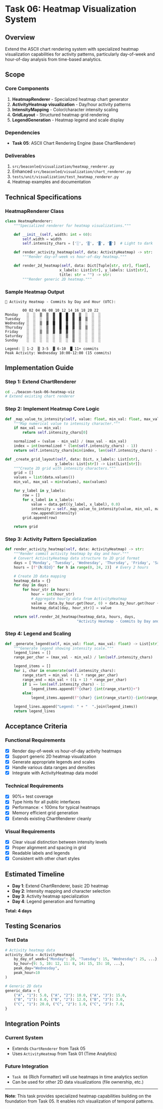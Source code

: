 # Task 06: Heatmap Visualization System

## Overview

Extend the ASCII chart rendering system with specialized heatmap visualization capabilities for activity patterns, particularly day-of-week and hour-of-day analysis from time-based analytics.

## Scope

### Core Components
1. **HeatmapRenderer** - Specialized heatmap chart generator
2. **ActivityHeatmap visualization** - Day/hour activity patterns
3. **IntensityMapping** - Color/character intensity scaling
4. **GridLayout** - Structured heatmap grid rendering
5. **LegendGeneration** - Heatmap legend and scale display

### Dependencies
- **Task 05**: ASCII Chart Rendering Engine (base ChartRenderer)

### Deliverables
1. `src/beaconled/visualization/heatmap_renderer.py`
2. Enhanced `src/beaconled/visualization/chart_renderer.py`
3. `tests/unit/visualization/test_heatmap_renderer.py`
4. Heatmap examples and documentation

## Technical Specifications

### HeatmapRenderer Class
```python
class HeatmapRenderer:
    """Specialized renderer for heatmap visualizations."""

    def __init__(self, width: int = 60):
        self.width = width
        self.intensity_chars = ['░', '▒', '▓', '█']  # Light to dark

    def render_activity_heatmap(self, data: ActivityHeatmap) -> str:
        """Render day-of-week vs hour-of-day heatmap."""

    def render_2d_heatmap(self, data: Dict[Tuple[str, str], float],
                         x_labels: List[str], y_labels: List[str],
                         title: str = "") -> str:
        """Render generic 2D heatmap."""
```

### Sample Heatmap Output
```
📅 Activity Heatmap - Commits by Day and Hour (UTC):

        00 02 04 06 08 10 12 14 16 18 20 22
Monday    ░  ░  ▒  ▒  ▓  █  █  ▓  ▒  ░  ░  ░
Tuesday   ░  ░  ░  ▒  ▓  █  █  ▓  ▓  ▒  ░  ░
Wednesday ░  ░  ▒  ▓  █  █  ▓  ▓  ▒  ░  ░  ░
Thursday  ░  ░  ░  ▒  ▓  █  █  ▓  ▒  ▒  ░  ░
Friday    ░  ░  ▒  ▒  ▓  ▓  ▓  ▒  ░  ░  ░  ░
Saturday  ░  ░  ░  ░  ░  ░  ▒  ▒  ░  ░  ░  ░
Sunday    ░  ░  ░  ░  ░  ░  ░  ▒  ░  ░  ░  ░

Legend: ░ 1-2  ▒ 3-5  ▓ 6-10  █ 11+ commits
Peak Activity: Wednesday 10:00-12:00 (15 commits)
```

## Implementation Guide

### Step 1: Extend ChartRenderer
```bash
cd ../beacon-task-06-heatmap-viz
# Extend existing chart renderer
```

### Step 2: Implement Heatmap Core Logic
```python
def _map_value_to_intensity(self, value: float, min_val: float, max_val: float) -> str:
    """Map numerical value to intensity character."""
    if max_val == min_val:
        return self.intensity_chars[0]

    normalized = (value - min_val) / (max_val - min_val)
    index = int(normalized * (len(self.intensity_chars) - 1))
    return self.intensity_chars[min(index, len(self.intensity_chars) - 1)]

def _create_grid_layout(self, data: Dict, x_labels: List[str],
                       y_labels: List[str]) -> List[List[str]]:
    """Create 2D grid with intensity characters."""
    grid = []
    values = list(data.values())
    min_val, max_val = min(values), max(values)

    for y_label in y_labels:
        row = []
        for x_label in x_labels:
            value = data.get((y_label, x_label), 0.0)
            intensity = self._map_value_to_intensity(value, min_val, max_val)
            row.append(intensity)
        grid.append(row)

    return grid
```

### Step 3: Activity Pattern Specialization
```python
def render_activity_heatmap(self, data: ActivityHeatmap) -> str:
    """Render commit activity heatmap by day and hour."""
    # Convert ActivityHeatmap data structure to 2D grid format
    days = ['Monday', 'Tuesday', 'Wednesday', 'Thursday', 'Friday', 'Saturday', 'Sunday']
    hours = [f"{h:02d}" for h in range(0, 24, 2)]  # Every 2 hours

    # Create 2D data mapping
    heatmap_data = {}
    for day in days:
        for hour_str in hours:
            hour = int(hour_str)
            # Aggregate hourly data from ActivityHeatmap
            value = data.by_hour.get(hour, 0) + data.by_hour.get(hour + 1, 0)
            heatmap_data[(day, hour_str)] = value

    return self.render_2d_heatmap(heatmap_data, hours, days,
                                 "Activity Heatmap - Commits by Day and Hour")
```

### Step 4: Legend and Scaling
```python
def _generate_legend(self, min_val: float, max_val: float) -> List[str]:
    """Generate legend showing intensity scale."""
    legend_lines = []
    range_per_char = (max_val - min_val) / len(self.intensity_chars)

    legend_items = []
    for i, char in enumerate(self.intensity_chars):
        range_start = min_val + (i * range_per_char)
        range_end = min_val + ((i + 1) * range_per_char)
        if i == len(self.intensity_chars) - 1:
            legend_items.append(f"{char} {int(range_start)}+")
        else:
            legend_items.append(f"{char} {int(range_start)}-{int(range_end)}")

    legend_lines.append("Legend: " + "  ".join(legend_items))
    return legend_lines
```

## Acceptance Criteria

### Functional Requirements
- [x] Render day-of-week vs hour-of-day activity heatmaps
- [x] Support generic 2D heatmap visualization
- [x] Generate appropriate legends and scales
- [x] Handle various data ranges and densities
- [x] Integrate with ActivityHeatmap data model

### Technical Requirements
- [x] 90%+ test coverage
- [x] Type hints for all public interfaces
- [x] Performance: < 100ms for typical heatmaps
- [x] Memory efficient grid generation
- [x] Extends existing ChartRenderer cleanly

### Visual Requirements
- [x] Clear visual distinction between intensity levels
- [x] Proper alignment and spacing in grid
- [x] Readable labels and legends
- [x] Consistent with other chart styles

## Estimated Timeline

- **Day 1**: Extend ChartRenderer, basic 2D heatmap
- **Day 2**: Intensity mapping and character selection
- **Day 3**: Activity heatmap specialization
- **Day 4**: Legend generation and formatting

**Total: 4 days**

## Testing Scenarios

### Test Data
```python
# Activity heatmap data
activity_data = ActivityHeatmap(
    by_day_of_week={"Monday": 20, "Tuesday": 15, "Wednesday": 25, ...},
    by_hour={9: 5, 10: 12, 11: 8, 14: 15, 15: 10, ...},
    peak_day="Wednesday",
    peak_hour=10
)

# Generic 2D data
generic_data = {
    ("A", "1"): 5.0, ("A", "2"): 10.0, ("A", "3"): 15.0,
    ("B", "1"): 8.0, ("B", "2"): 12.0, ("B", "3"): 3.0,
    ("C", "1"): 20.0, ("C", "2"): 1.0, ("C", "3"): 7.0,
}
```

## Integration Points

### Current System
- Extends `ChartRenderer` from Task 05
- Uses `ActivityHeatmap` from Task 01 (Time Analytics)

### Future Integration
- `Task 08` (Rich Formatter) will use heatmaps in time analytics section
- Can be used for other 2D data visualizations (file ownership, etc.)

---

**Note**: This task provides specialized heatmap capabilities building on the foundation from Task 05. It enables rich visualization of temporal patterns.
